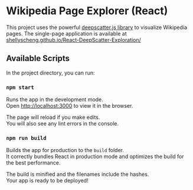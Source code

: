 # Wikipedia Page Explorer (React)

This project uses the powerful [deepscatter.js library](https://github.com/nomic-ai/deepscatter) to visualize Wikipedia pages. The single-page application is available at [shellyscheng.github.io/React-DeepScatter-Exploration/](https://shellyscheng.github.io/React-DeepScatter-Exploration/)

## Available Scripts

In the project directory, you can run:

### `npm start`

Runs the app in the development mode.\
Open [http://localhost:3000](http://localhost:3000) to view it in the browser.

The page will reload if you make edits.\
You will also see any lint errors in the console.

### `npm run build`

Builds the app for production to the `build` folder.\
It correctly bundles React in production mode and optimizes the build for the best performance.

The build is minified and the filenames include the hashes.\
Your app is ready to be deployed!

